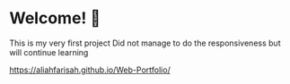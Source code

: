 
# Welcome! 👋

This is my very first project 
Did not manage to do the responsiveness but will continue learning

https://aliahfarisah.github.io/Web-Portfolio/
